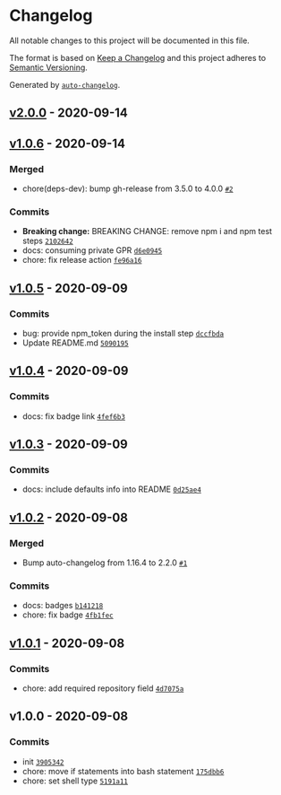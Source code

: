 # Changelog

All notable changes to this project will be documented in this file.

The format is based on [Keep a Changelog](https://keepachangelog.com/en/1.0.0/)
and this project adheres to [Semantic Versioning](https://semver.org/spec/v2.0.0.html).

Generated by [`auto-changelog`](https://github.com/CookPete/auto-changelog).

## [v2.0.0](https://github.com/bcomnes/npm-bump/compare/v1.0.6...v2.0.0) - 2020-09-14

## [v1.0.6](https://github.com/bcomnes/npm-bump/compare/v1.0.5...v1.0.6) - 2020-09-14

### Merged

- chore(deps-dev): bump gh-release from 3.5.0 to 4.0.0 [`#2`](https://github.com/bcomnes/npm-bump/pull/2)

### Commits

- **Breaking change:** BREAKING CHANGE: remove npm i and npm test steps [`2102642`](https://github.com/bcomnes/npm-bump/commit/21026423347695262b8af5ef4054345ee2e0fb5e)
- docs: consuming private GPR [`d6e0945`](https://github.com/bcomnes/npm-bump/commit/d6e0945b9f2b7289fca6eb4abcf5794025d39451)
- chore: fix release action [`fe96a16`](https://github.com/bcomnes/npm-bump/commit/fe96a16eaea5cfc5ef65f543d3c001fd9157993a)

## [v1.0.5](https://github.com/bcomnes/npm-bump/compare/v1.0.4...v1.0.5) - 2020-09-09

### Commits

- bug: provide npm_token during the install step [`dccfbda`](https://github.com/bcomnes/npm-bump/commit/dccfbda735e06d98e35fab91f1279190504b8328)
- Update README.md [`5090195`](https://github.com/bcomnes/npm-bump/commit/5090195ba2a36cf68ff272ef02c51c080393f9b1)

## [v1.0.4](https://github.com/bcomnes/npm-bump/compare/v1.0.3...v1.0.4) - 2020-09-09

### Commits

- docs: fix badge link [`4fef6b3`](https://github.com/bcomnes/npm-bump/commit/4fef6b30e4791ef41cf2d3540f65e9597358471d)

## [v1.0.3](https://github.com/bcomnes/npm-bump/compare/v1.0.2...v1.0.3) - 2020-09-09

### Commits

- docs: include defaults info into README [`0d25ae4`](https://github.com/bcomnes/npm-bump/commit/0d25ae43dcdcbdf2c134a8c4a1818b2847879216)

## [v1.0.2](https://github.com/bcomnes/npm-bump/compare/v1.0.1...v1.0.2) - 2020-09-08

### Merged

- Bump auto-changelog from 1.16.4 to 2.2.0 [`#1`](https://github.com/bcomnes/npm-bump/pull/1)

### Commits

- docs: badges [`b141218`](https://github.com/bcomnes/npm-bump/commit/b1412181af94500c772859cda6ecadca9ae4baab)
- chore: fix badge [`4fb1fec`](https://github.com/bcomnes/npm-bump/commit/4fb1fecab097c7e050a1dc7b826662ab2ac0c46e)

## [v1.0.1](https://github.com/bcomnes/npm-bump/compare/v1.0.0...v1.0.1) - 2020-09-08

### Commits

- chore: add required repository field [`4d7075a`](https://github.com/bcomnes/npm-bump/commit/4d7075ab25d5798513d4eb65e9def8978bdc605f)

## v1.0.0 - 2020-09-08

### Commits

- init [`3905342`](https://github.com/bcomnes/npm-bump/commit/39053420b58fcdefd0f9cca51a516d859a850590)
- chore: move if statements into bash statement [`175dbb6`](https://github.com/bcomnes/npm-bump/commit/175dbb608333c23de56a6479f3382e1c08ecf7e7)
- chore: set shell type [`5191a11`](https://github.com/bcomnes/npm-bump/commit/5191a11fa686e5ff04a5b808b58b86992dd46e95)
